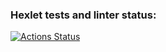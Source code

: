 ### Hexlet tests and linter status:
[![Actions Status](https://github.com/allomir/php-project-lvl2/workflows/hexlet-check/badge.svg)](https://github.com/allomir/php-project-lvl2/actions)